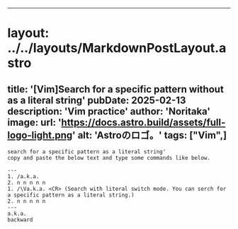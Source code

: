 
---
# layout: ../../layouts/MarkdownPostLayout.astro
title: '[Vim]Search for a specific pattern without as a literal string'
pubDate: 2025-02-13
description: 'Vim practice'
author: 'Noritaka'
image:
    url: 'https://docs.astro.build/assets/full-logo-light.png'
    alt: 'Astroのロゴ。'
tags: ["Vim",]
---


```
search for a specific pattern as a literal string'
copy and paste the below text and type some commands like below.

---
1. /a.k.a.
2. n n n n n
1. /\Va.k.a. <CR> (Search with literal switch mode. You can serch for a specific pattern as a literal string.)
2. n n n n n 
---
a.k.a.
backward
```

